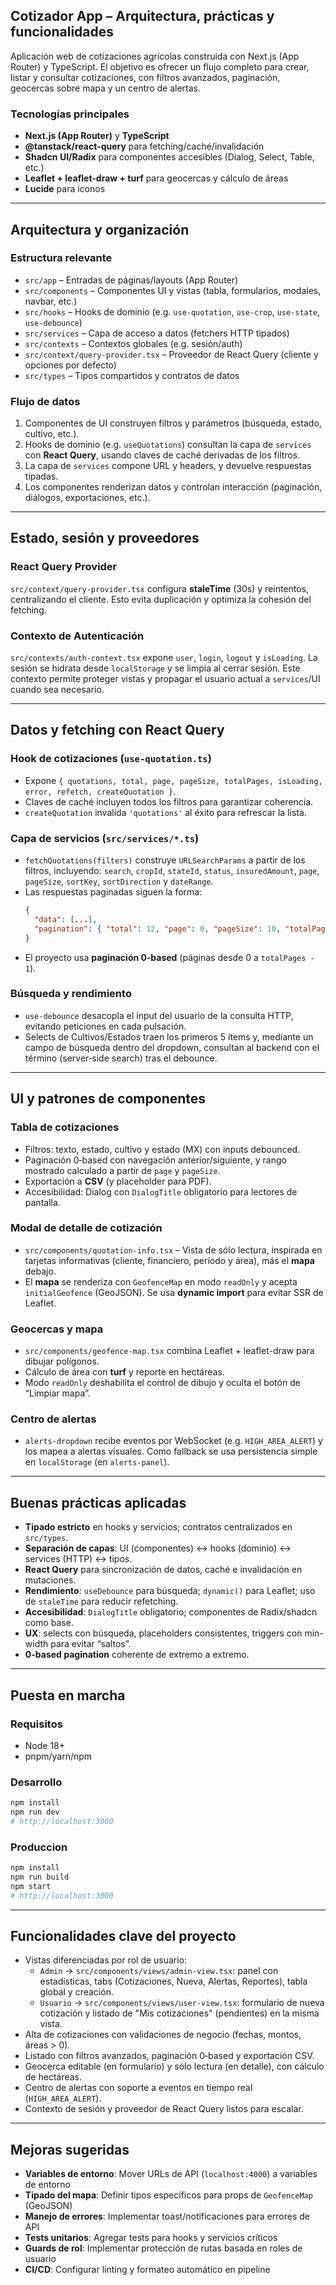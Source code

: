 ## Cotizador App – Arquitectura, prácticas y funcionalidades

Aplicación web de cotizaciones agrícolas construida con Next.js (App Router) y TypeScript. El objetivo es ofrecer un flujo completo para crear, listar y consultar cotizaciones, con filtros avanzados, paginación, geocercas sobre mapa y un centro de alertas.

### Tecnologías principales
- **Next.js (App Router)** y **TypeScript**
- **@tanstack/react-query** para fetching/caché/invalidación
- **Shadcn UI/Radix** para componentes accesibles (Dialog, Select, Table, etc.)
- **Leaflet + leaflet-draw + turf** para geocercas y cálculo de áreas
- **Lucide** para iconos
---

## Arquitectura y organización

### Estructura relevante
- `src/app` – Entradas de páginas/layouts (App Router)
- `src/components` – Componentes UI y vistas (tabla, formularios, modales, navbar, etc.)
- `src/hooks` – Hooks de dominio (e.g. `use-quotation`, `use-crop`, `use-state`, `use-debounce`)
- `src/services` – Capa de acceso a datos (fetchers HTTP tipados)
- `src/contexts` – Contextos globales (e.g. sesión/auth)
- `src/context/query-provider.tsx` – Proveedor de React Query (cliente y opciones por defecto)
- `src/types` – Tipos compartidos y contratos de datos

### Flujo de datos
1. Componentes de UI construyen filtros y parámetros (búsqueda, estado, cultivo, etc.).
2. Hooks de dominio (e.g. `useQuotations`) consultan la capa de `services` con **React Query**, usando claves de caché derivadas de los filtros.
3. La capa de `services` compone URL y headers, y devuelve respuestas tipadas.
4. Los componentes renderizan datos y controlan interacción (paginación, diálogos, exportaciones, etc.).

---

## Estado, sesión y proveedores

### React Query Provider
`src/context/query-provider.tsx` configura **staleTime** (30s) y reintentos, centralizando el cliente. Esto evita duplicación y optimiza la cohesión del fetching.

### Contexto de Autenticación
`src/contexts/auth-context.tsx` expone `user`, `login`, `logout` y `isLoading`. La sesión se hidrata desde `localStorage` y se limpia al cerrar sesión. Este contexto permite proteger vistas y propagar el usuario actual a `services`/UI cuando sea necesario.

---

## Datos y fetching con React Query

### Hook de cotizaciones (`use-quotation.ts`)
- Expone `{ quotations, total, page, pageSize, totalPages, isLoading, error, refetch, createQuotation }`.
- Claves de caché incluyen todos los filtros para garantizar coherencia.
- `createQuotation` invalida `'quotations'` al éxito para refrescar la lista.

### Capa de servicios (`src/services/*.ts`)
- `fetchQuotations(filters)` construye `URLSearchParams` a partir de los filtros, incluyendo: `search`, `cropId`, `stateId`, `status`, `insuredAmount`, `page`, `pageSize`, `sortKey`, `sortDirection` y `dateRange`.
- Las respuestas paginadas siguen la forma:
  ```json
  {
    "data": [...],
    "pagination": { "total": 12, "page": 0, "pageSize": 10, "totalPages": 2 }
  }
  ```
- El proyecto usa **paginación 0‑based** (páginas desde 0 a `totalPages - 1`).

### Búsqueda y rendimiento
- `use-debounce` desacopla el input del usuario de la consulta HTTP, evitando peticiones en cada pulsación.
- Selects de Cultivos/Estados traen los primeros 5 ítems y, mediante un campo de búsqueda dentro del dropdown, consultan al backend con el término (server‑side search) tras el debounce.

---

## UI y patrones de componentes

### Tabla de cotizaciones
- Filtros: texto, estado, cultivo y estado (MX) con inputs debounced.
- Paginación 0‑based con navegación anterior/siguiente, y rango mostrado calculado a partir de `page` y `pageSize`.
- Exportación a **CSV** (y placeholder para PDF).
- Accesibilidad: Dialog con `DialogTitle` obligatorio para lectores de pantalla.

### Modal de detalle de cotización
- `src/components/quotation-info.tsx` – Vista de sólo lectura, inspirada en tarjetas informativas (cliente, financiero, período y área), más el **mapa** debajo.
- El **mapa** se renderiza con `GeofenceMap` en modo `readOnly` y acepta `initialGeofence` (GeoJSON). Se usa **dynamic import** para evitar SSR de Leaflet.

### Geocercas y mapa
- `src/components/geofence-map.tsx` combina Leaflet + leaflet-draw para dibujar polígonos.
- Cálculo de área con **turf** y reporte en hectáreas.
- Modo `readOnly` deshabilita el control de dibujo y oculta el botón de “Limpiar mapa”.

### Centro de alertas
- `alerts-dropdown` recibe eventos por WebSocket (e.g. `HIGH_AREA_ALERT`) y los mapea a alertas visuales. Como fallback se usa persistencia simple en `localStorage` (en `alerts-panel`).

---

## Buenas prácticas aplicadas
- **Tipado estricto** en hooks y servicios; contratos centralizados en `src/types`.
- **Separación de capas**: UI (componentes) ↔ hooks (dominio) ↔ services (HTTP) ↔ tipos.
- **React Query** para sincronización de datos, caché e invalidación en mutaciones.
- **Rendimiento**: `useDebounce` para búsqueda; `dynamic()` para Leaflet; uso de `staleTime` para reducir refetching.
- **Accesibilidad**: `DialogTitle` obligatorio; componentes de Radix/shadcn como base.
- **UX**: selects con búsqueda, placeholders consistentes, triggers con min-width para evitar “saltos”.
- **0-based pagination** coherente de extremo a extremo.

---

## Puesta en marcha

### Requisitos
- Node 18+
- pnpm/yarn/npm

### Desarrollo
```bash
npm install
npm run dev
# http://localhost:3000
```

### Produccion
```bash
npm install
npm run build
npm start
# http://localhost:3000
```
---

## Funcionalidades clave del proyecto
- Vistas diferenciadas por rol de usuario:
  - `Admin` → `src/components/views/admin-view.tsx`: panel con estadísticas, tabs (Cotizaciones, Nueva, Alertas, Reportes), tabla global y creación.
  - `Usuario` → `src/components/views/user-view.tsx`: formulario de nueva cotización y listado de "Mis cotizaciones" (pendientes) en la misma vista.
- Alta de cotizaciones con validaciones de negocio (fechas, montos, áreas > 0).
- Listado con filtros avanzados, paginación 0‑based y exportación CSV.
- Geocerca editable (en formulario) y sólo lectura (en detalle), con cálculo de hectáreas.
- Centro de alertas con soporte a eventos en tiempo real (`HIGH_AREA_ALERT`).
- Contexto de sesión y proveedor de React Query listos para escalar.

---

## Mejoras sugeridas

- **Variables de entorno**: Mover URLs de API (`localhost:4000`) a variables de entorno
- **Tipado del mapa**: Definir tipos específicos para props de `GeofenceMap` (GeoJSON)
- **Manejo de errores**: Implementar toast/notificaciones para errores de API
- **Tests unitarios**: Agregar tests para hooks y servicios críticos
- **Guards de rol**: Implementar protección de rutas basada en roles de usuario
- **CI/CD**: Configurar linting y formateo automático en pipeline



